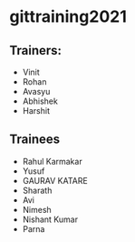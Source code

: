 # gittraining2021

## Trainers:

- Vinit
- Rohan
- Avasyu
- Abhishek
- Harshit

## Trainees
- Rahul Karmakar
- Yusuf
- GAURAV KATARE
- Sharath
- Avi
- Nimesh
- Nishant Kumar
- Parna
